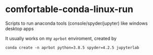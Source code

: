 # comfortable-conda-linux-run

Scripts to run anaconda tools (console/spyder/jupyter) like windows desktop apps

It usually works on my `aprbot` enviroment, created by 

```
conda create -n aprbot python=3.8.5 spyder=4.2.5 jupyterlab
```


